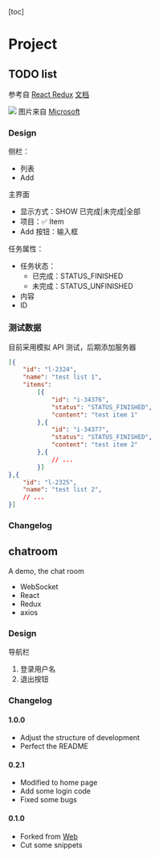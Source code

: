 [toc]

# Project
## TODO list
参考自 [React Redux](https://react-redux.js.org/) [文档](http://cn.redux.js.org/)

![](https://to-do-cdn.microsoft.com/webapp/4687dcb4c4ce7d1688f20fc417518f25cbe89bec59d8d8454ef0a3ebb42ae80a/desktop.jpg)
图片来自 [Microsoft](https://www.microsoft.com/)

### Design
侧栏：
- 列表
- Add

主界面
- 显示方式：SHOW 已完成|未完成|全部
- 项目：✅ Item
- Add 按钮：输入框 

任务属性：
- 任务状态：
    - 已完成：STATUS_FINISHED
    - 未完成：STATUS_UNFINISHED
- 内容
- ID

### 测试数据
目前采用模拟 API 测试，后期添加服务器
```json
[{
    "id": "l-2324",
    "name": "test list 1",
    "items":
        [{
            "id": "i-34376",
            "status": "STATUS_FINISHED",
            "content": "test item 1"
        },{
            "id": "i-34377", 
            "status": "STATUS_FINISHED",
            "content": "test item 2"
        },{
            // ...
        }]
},{
    "id": "l-2325",
    "name": "test list 2",
    // ...
}]
```

### Changelog

## chatroom
A demo, the chat room

- WebSocket
- React
- Redux
- axios

### Design
导航栏
1. 登录用户名
2. 退出按钮

### Changelog
#### 1.0.0
- Adjust the structure of development
- Perfect the README

#### 0.2.1
- Modified to home page
- Add some login code
- Fixed some bugs

#### 0.1.0
- Forked from [Web](www.cssmoban.com)
- Cut some snippets
